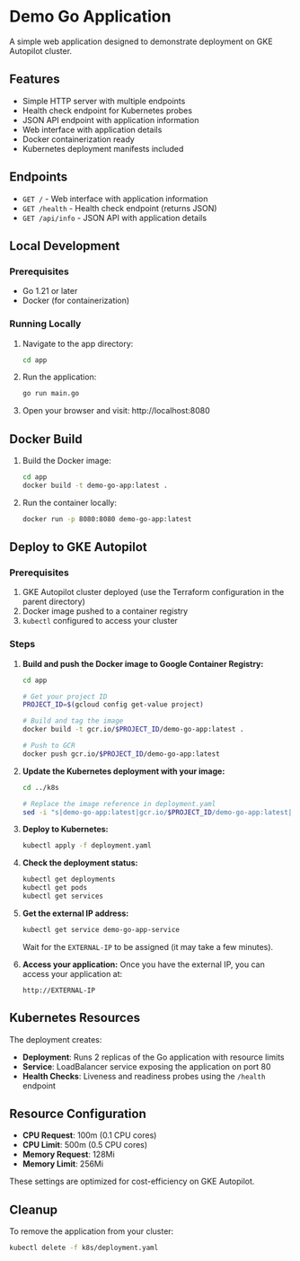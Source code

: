 # Demo Go Application

A simple web application designed to demonstrate deployment on GKE Autopilot cluster.

## Features

- Simple HTTP server with multiple endpoints
- Health check endpoint for Kubernetes probes
- JSON API endpoint with application information
- Web interface with application details
- Docker containerization ready
- Kubernetes deployment manifests included

## Endpoints

- `GET /` - Web interface with application information
- `GET /health` - Health check endpoint (returns JSON)
- `GET /api/info` - JSON API with application details

## Local Development

### Prerequisites

- Go 1.21 or later
- Docker (for containerization)

### Running Locally

1. Navigate to the app directory:
   ```bash
   cd app
   ```

2. Run the application:
   ```bash
   go run main.go
   ```

3. Open your browser and visit: http://localhost:8080

## Docker Build

1. Build the Docker image:
   ```bash
   cd app
   docker build -t demo-go-app:latest .
   ```

2. Run the container locally:
   ```bash
   docker run -p 8080:8080 demo-go-app:latest
   ```

## Deploy to GKE Autopilot

### Prerequisites

1. GKE Autopilot cluster deployed (use the Terraform configuration in the parent directory)
2. Docker image pushed to a container registry
3. `kubectl` configured to access your cluster

### Steps

1. **Build and push the Docker image to Google Container Registry:**
   ```bash
   cd app
   
   # Get your project ID
   PROJECT_ID=$(gcloud config get-value project)
   
   # Build and tag the image
   docker build -t gcr.io/$PROJECT_ID/demo-go-app:latest .
   
   # Push to GCR
   docker push gcr.io/$PROJECT_ID/demo-go-app:latest
   ```

2. **Update the Kubernetes deployment with your image:**
   ```bash
   cd ../k8s
   
   # Replace the image reference in deployment.yaml
   sed -i "s|demo-go-app:latest|gcr.io/$PROJECT_ID/demo-go-app:latest|g" deployment.yaml
   ```

3. **Deploy to Kubernetes:**
   ```bash
   kubectl apply -f deployment.yaml
   ```

4. **Check the deployment status:**
   ```bash
   kubectl get deployments
   kubectl get pods
   kubectl get services
   ```

5. **Get the external IP address:**
   ```bash
   kubectl get service demo-go-app-service
   ```
   
   Wait for the `EXTERNAL-IP` to be assigned (it may take a few minutes).

6. **Access your application:**
   Once you have the external IP, you can access your application at:
   ```
   http://EXTERNAL-IP
   ```

## Kubernetes Resources

The deployment creates:

- **Deployment**: Runs 2 replicas of the Go application with resource limits
- **Service**: LoadBalancer service exposing the application on port 80
- **Health Checks**: Liveness and readiness probes using the `/health` endpoint

## Resource Configuration

- **CPU Request**: 100m (0.1 CPU cores)
- **CPU Limit**: 500m (0.5 CPU cores)  
- **Memory Request**: 128Mi
- **Memory Limit**: 256Mi

These settings are optimized for cost-efficiency on GKE Autopilot.

## Cleanup

To remove the application from your cluster:

```bash
kubectl delete -f k8s/deployment.yaml
```